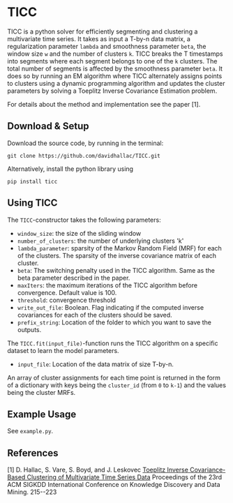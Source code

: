 # TICC
TICC is a python solver for efficiently segmenting and clustering a multivariate time series. It takes as input a T-by-n data matrix, a regularization parameter `lambda` and smoothness parameter `beta`, the window size `w` and the number of clusters `k`.  TICC breaks the T timestamps into segments where each segment belongs to one of the `k` clusters. The total number of segments is affected by the smoothness parameter `beta`. It does so by running an EM algorithm where TICC alternately assigns points to clusters using a dynamic programming algorithm and updates the cluster parameters by solving a Toeplitz Inverse Covariance Estimation problem. 

For details about the method and implementation see the paper [1].

## Download & Setup
Download the source code, by running in the terminal:
```
git clone https://github.com/davidhallac/TICC.git
```
Alternatively, install the python library using 
```
pip install ticc
```

## Using TICC
The `TICC`-constructor takes the following parameters:

* `window_size`: the size of the sliding window
* `number_of_clusters`: the number of underlying clusters 'k'
* `lambda_parameter`: sparsity of the Markov Random Field (MRF) for each of the clusters. The sparsity of the inverse covariance matrix of each cluster.
* `beta`: The switching penalty used in the TICC algorithm. Same as the beta parameter described in the paper. 
* `maxIters`: the maximum iterations of the TICC algorithm before convergence. Default value is 100.
* `threshold`: convergence threshold
* `write_out_file`: Boolean. Flag indicating if the computed inverse covariances for each of the clusters should be saved.
* `prefix_string`: Location of the folder to which you want to save the outputs.


The `TICC.fit(input_file)`-function runs the TICC algorithm on a specific dataset to learn the model parameters.

* `input_file`: Location of the data matrix of size T-by-n.

An array of cluster assignments for each time point is returned in the form of a dictionary with keys being the `cluster_id` (from `0` to `k-1`) and the values being the cluster MRFs.


## Example Usage

See `example.py`.


## References
[1] D. Hallac, S. Vare, S. Boyd, and J. Leskovec [Toeplitz Inverse Covariance-Based Clustering of
Multivariate Time Series Data](http://stanford.edu/~hallac/TICC.pdf) Proceedings of the 23rd ACM SIGKDD International Conference on Knowledge Discovery and Data Mining. 215--223
